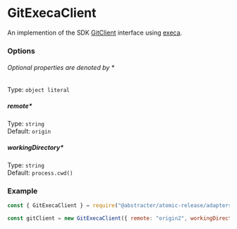 # GitExecaClient

An implemention of the SDK [GitClient](../ports/git-client.md) interface using [execa](https://github.com/sindresorhus/execa).

### Options

###### Optional properties are denoted by *

Type: `object literal`

##### remote*

Type: `string`  
Default: `origin`

##### workingDirectory*

Type: `string`  
Default: `process.cwd()`

### Example

```js
const { GitExecaClient } = require("@abstracter/atomic-release/adapters/git-execa-client");

const gitClient = new GitExecaClient({ remote: "origin2", workingDirectory: "/some/absolute/path" });
```
